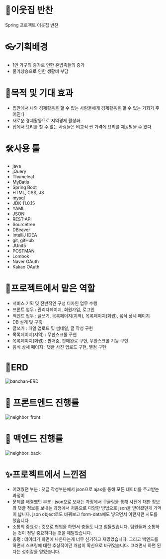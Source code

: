 # 🍨이웃집 반찬
Spring 프로젝트 이웃집 반찬


# 👓기획배경
- 1인 가구의 증가로 인한 혼밥족들의 증가
- 물가상승으로 인한 생활비 부담


# 🎉목적 및 기대 효과
- 집안에서 나와 경제활동을 할 수 없는 사람들에게 경제활동을 할 수 있는 기회가 주어진다
- 새로운 경제활동으로 지역경제 활성화
- 집에서 요리를 할 수 없는 사람들은 비교적 싼 가격에 요리를 제공받을 수 있다.


# 🛠사용 툴
- java
- jQuery
- Thymeleaf
- MyBatis
- Spring Boot
- HTML, CSS, JS
- mysql
- JDK 11.0.15
- YAML
- JSON
- REST:API
- Sourcetree
- DBeaver
- IntelliJ IDEA
- git, gitHub
- JUnit5
- POSTMAN
- Lombok
- Naver OAuth
- Kakao OAuth

# 💪프로젝트에서 맡은 역할 
- 서비스 기획 및 전반적인 구성 디자인 업무 수행
- 프론트 업무 : 관리자페이지, 회원가입, 로그인
- 백엔드 업무 : 글쓰기, 목록페이지(지역), 목록페이지(회원), 음식 상세 페이지
- DB 설계 및 구축 
- 글쓰기 : 파일 업로드 및 썸네일, 글 작성 구현
- 목록페이지(지역) : 무한스크롤 구현
- 목록페이지(회원) : 판매중, 판매완료 구현, 무한스크롤 기능 구현
- 음식 상세 페이지 : 댓글 사진 업로드 구현, 별점 구현


# 🎈ERD
![banchan-ERD](https://user-images.githubusercontent.com/122762326/233344956-155e2a8b-a25d-4884-9bfd-a169503ed4cf.png)


# 📅 프론트엔드 진행률
![neighbor_front](https://github.com/dev-Adward/neighbor/assets/122762326/17c74116-1600-44a1-a984-686c21856435)

# 📆 맥엔드 진행률
![neighbor_back](https://github.com/dev-Adward/neighbor/assets/122762326/27697026-f316-4fda-9fb2-4f9e3700d500)


# ✨프로젝트에서 느낀점
- 어려웠던 부분 
 : 댓글 작성부분에서 json으로 ajax를 통해 모든 데이터를 주고받는 과정이 
- 문제를 해결했던 부분
 : json으로 보내는 과정에서 구글링을 통해 사진에 대한 정보와 댓글 정보를 보내는 과정에서 처음으로 다양한 방법으로 json을 받아왔던게 기억이 납니다. json object로도 바꿔보고 form-data에도 넣으면서 이런저런 시도를 했습니다
- 소통의 중요성
 : 깃으로 협업을 하면서 충돌도 나고 힘들었습니다. 팀원들과 소통하는 것이 정말 중요하다는 것을 깨달았습니다. 
- 총평 
: 데이터가 화면에 나온다는게 너무 신기하고 재밌었습니다. 그리고 백엔드를 하면서 스프링에 대한 추상적이던 개념이 확신으로 바뀌었습니다. 그러면서 하면 된다는 성취감을 얻었습니다.
